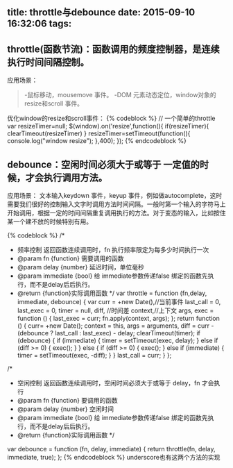 title: throttle与debounce
date: 2015-09-10 16:32:06
tags:
---

throttle(函数节流)：函数调用的频度控制器，是连续执行时间间隔控制。
--------
应用场景：
>-鼠标移动，mousemove 事件。
>-DOM 元素动态定位，window对象的resize和scroll 事件。

优化window的resize和scroll事件：
{% codeblock %}
// 一个简单的throttle
var resizeTimer=null;
$(window).on('resize',function(){
 if(resizeTimer){
   clearTimeout(resizeTimer)
 }
  resizeTimer=setTimeout(function(){
   console.log("window resize");
  },400);
});
{% endcodeblock %}

debounce：空闲时间必须大于或等于 一定值的时候，才会执行调用方法。
--------
应用场景：
文本输入keydown 事件，keyup 事件，例如做autocomplete，这时需要我们很好的控制输入文字时调用方法时间间隔。一般时第一个输入的字符马上开始调用，根据一定的时间间隔重复调用执行的方法。对于变态的输入，比如按住某一个建不放的时候特别有用。

{% codeblock %}
/*
* 频率控制 返回函数连续调用时，fn 执行频率限定为每多少时间执行一次
* @param fn {function}  需要调用的函数
* @param delay  {number}    延迟时间，单位毫秒
* @param immediate  {bool} 给 immediate参数传递false 绑定的函数先执行，而不是delay后后执行。
* @return {function}实际调用函数
*/
var throttle = function (fn,delay, immediate, debounce) {
 var curr = +new Date(),//当前事件
     last_call = 0,
     last_exec = 0,
     timer = null,
     diff, //时间差
     context,//上下文
     args,
     exec = function () {
         last_exec = curr;
         fn.apply(context, args);
     };
 return function () {
   curr= +new Date();
   context = this,
   args = arguments,
   diff = curr - (debounce ? last_call : last_exec) - delay;
   clearTimeout(timer);
   if (debounce) {
     if (immediate) {
         timer = setTimeout(exec, delay);
     } else if (diff >= 0) {
         exec();
     }
   } else {
     if (diff >= 0) {
         exec();
     } else if (immediate) {
         timer = setTimeout(exec, -diff);
     }
   }
   last_call = curr;
 }
};
 
/*
* 空闲控制 返回函数连续调用时，空闲时间必须大于或等于 delay，fn 才会执行
* @param fn {function}  要调用的函数
* @param delay   {number}    空闲时间
* @param immediate  {bool} 给 immediate参数传递false 绑定的函数先执行，而不是delay后后执行。
* @return {function}实际调用函数
*/
 
var debounce = function (fn, delay, immediate) {
   return throttle(fn, delay, immediate, true);
};
{% endcodeblock %}
underscore也有这两个方法的实现

